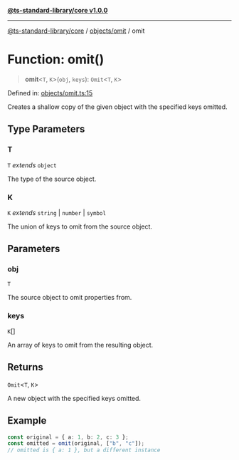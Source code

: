 [**@ts-standard-library/core v1.0.0**](../../../README.md)

***

[@ts-standard-library/core](../../../modules.md) / [objects/omit](../README.md) / omit

# Function: omit()

> **omit**\<`T`, `K`\>(`obj`, `keys`): `Omit`\<`T`, `K`\>

Defined in: [objects/omit.ts:15](https://github.com/gabaudette/ts-stdlib/blob/ea80ba1db09c741e99f8cb19e94e5a29b81b623b/packages/core/src/objects/omit.ts#L15)

Creates a shallow copy of the given object with the specified keys omitted.

## Type Parameters

### T

`T` *extends* `object`

The type of the source object.

### K

`K` *extends* `string` \| `number` \| `symbol`

The union of keys to omit from the source object.

## Parameters

### obj

`T`

The source object to omit properties from.

### keys

`K`[]

An array of keys to omit from the resulting object.

## Returns

`Omit`\<`T`, `K`\>

A new object with the specified keys omitted.

## Example

```ts
const original = { a: 1, b: 2, c: 3 };
const omitted = omit(original, ["b", "c"]);
// omitted is { a: 1 }, but a different instance
```
